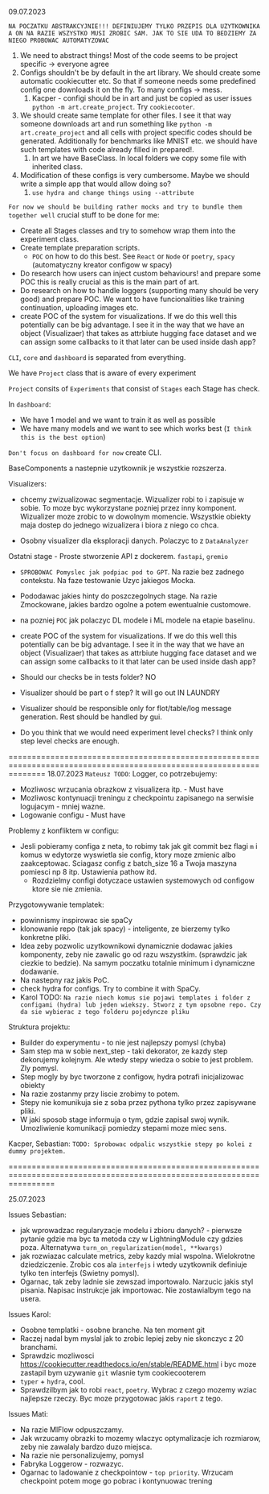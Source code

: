 09.07.2023


`NA POCZATKU ABSTRAKCYJNIE!!! DEFINIUJEMY TYLKO PRZEPIS DLA UZYTKOWNIKA A ON NA RAZIE WSZYSTKO MUSI ZROBIC SAM. JAK TO SIE UDA TO BEDZIEMY ZA NIEGO PROBOWAC AUTOMATYZOWAC` 

1. We need to abstract things! Most of the code seems to be project specific -> everyone agree
2. Configs shouldn't be by default in the art library. We should create some automatic cookiecutter etc. So that if someone needs some predefined config one downloads it on the fly. To many configs -> mess. 
   1. Kacper - configi should be in art and just be copied as user issues `python -m art.create_project`. Try `cookiecooter`.
3. We should create same template for other files. I see it that way someone downloads art and run something like `python -m art.create_project` and all cells with project specific codes should be generated. Additionally for benchmarks like MNIST etc. we should have such templates with code already filled in prepared!. 
   1. In art we have BaseClass. In local folders we copy some file with inherited class. 
4. Modification of these configs is very cumbersome. Maybe we should write a simple app that would allow doing so?
   1. `use hydra and change things using --attribute`

`For now we should be building rather mocks and try to bundle them together well`
crucial stuff to be done for me:
* Create all Stages classes and try to somehow wrap them into the experiment class.
* Create template preparation scripts. 
  * `POC` on how to do this best. See `React` or `Node` or `poetry`, `spacy` (automatyczny kreator configow w spacy)
* Do research how users can inject custom behaviours! and prepare some POC this is really crucial as this is the main part of art.
* Do research on how to handle loggers (supporting many should be very good) and prepare POC. We want to have funcionalities like training continuation, uploading images etc.
* create POC of the system for visualizations. If we do this well this potentially can be big advantage. I see it in the way that we have an object (Visualizaer) that takes as attrbiute hugging face dataset and we can assign some callbacks to it that later can be used inside dash app?



`CLI`, `core` and `dashboard` is separated from everything.

We have `Project` class that is aware of every experiment


`Project` consits of `Experiments` that consist of `Stages` each Stage has check.

In `dashboard`:
* We have 1 model and we want to train it as well as possible
* We have many models and we want to see which works best (`I think this is the best option`)


`Don't focus on dashboard for now` create CLI.

BaseComponents a nastepnie uzytkownik je wszystkie rozszerza.

Visualizers:
* chcemy zwizualizowac segmentacje. Wizualizer robi to i zapisuje w sobie. To moze byc wykorzystane pozniej przez inny komponent. Wizualizer moze zrobic to w dowolnym momencie. Wszystkie obiekty maja dostep do jednego wizualizera i biora z niego co chca.

* Osobny visualizer dla eksploracji danych. Polaczyc to z `DataAnalyzer`

Ostatni stage -  Proste stworzenie API z dockerem. `fastapi`, `gremio`


* `SPROBOWAC Pomyslec jak podpiac pod to GPT`. Na razie bez zadnego contekstu. Na faze testowanie Uzyc jakiegos Mocka.

* Pododawac jakies hinty do poszczegolnych stage. Na razie Zmockowane, jakies bardzo ogolne a potem ewentualnie customowe.

* na pozniej `POC` jak polaczyc DL modele i ML modele na etapie baselinu.

* create POC of the system for visualizations. If we do this well this potentially can be big advantage. I see it in the way that we have an object (Visualizaer) that takes as attrbiute hugging face dataset and we can assign some callbacks to it that later can be used inside dash app?

* Should our checks be in tests folder?
NO

* Visualizer should be part o f step?
It will go out IN LAUNDRY

* Visualizer should be responsible only for flot/table/log message generation. Rest should be handled by gui.

* Do you think that we would need experiment level checks? I think only step level checks are enough.


====================================================================================================================
18.07.2023
`Mateusz TODO`: Logger, co potrzebujemy:
* Mozliwosc wrzucania obrazkow z visualizera itp. - Must have
* Mozliwosc kontynuacji treningu z checkpointu zapisanego na serwisie logujacym - mniej wazne.
* Logowanie configu - Must have

Problemy z konfliktem w configu:
* Jesli pobieramy configa z neta, to robimy tak jak git commit bez flagi `m` i komus w edytorze wyswietla sie config, ktory moze zmienic albo zaakceptowac. Sciagasz config z batch_size 16 a Twoja maszyna pomiesci np 8 itp. Ustawienia pathow itd.
  * Rozdzielmy configi dotyczace ustawien systemowych od configow ktore sie nie zmienia.

Przygotowywanie templatek:
* powinnismy inspirowac sie spaCy
* klonowanie repo (tak jak spacy) - inteligente, ze bierzemy tylko konkretne pliki.
* Idea zeby pozwolic uzytkownikowi dynamicznie dodawac jakies komponenty, zeby nie zawalic go od razu wszystkim. (sprawdzic jak ciezkie to bedzie). Na samym poczatku totalnie minimum i dynamiczne dodawanie.
* Na nastepny raz jakis PoC.
* check hydra for configs. Try to combine it with SpaCy.
* Karol TODO: `Na razie niech komus sie pojawi templates i folder z configami (hydra) lub jeden wiekszy. Stworz z tym opsobne repo. Czy da sie wybierac z tego folderu pojedyncze pliku`

Struktura projektu:
* Builder do experymentu - to nie jest najlepszy pomysl (chyba)
* Sam step ma w sobie next_step - taki dekorator, ze kazdy step dekorujemy kolejnym. Ale wtedy stepy wiedza o sobie to jest problem. Zly pomysl.
* Step mogly by byc tworzone z configow, hydra potrafi inicjalizowac obiekty
* Na razie zostanmy przy liscie zrobimy to potem.
* Stepy nie komunikuja sie z soba przez pythona tylko przez zapisywane pliki.
* W jaki sposob stage informuja o tym, gdzie zapisal swoj wynik. Umozliwienie komunikacji pomiedzy stepami moze miec sens.

Kacper, Sebastian: `TODO: Sprobowac odpalic wszystkie stepy po kolei z dummy projektem.`

======================================================================================================================

25.07.2023

Issues Sebastian:
* jak wprowadzac regularyzacje modelu i zbioru danych? -  pierwsze pytanie gdzie ma byc ta metoda czy w LightningModule czy gdzies poza. Alternatywa `turn_on_regularization(model, **kwargs)`
* jak rozwiazac calculate metrics, zeby kazdy mial wspolna. Wielokrotne dziedziczenie. Zrobic cos ala `interfejs` i wtedy uzytkownik definiuje tylko ten interfejs (Swietny pomysl).
* Ogarnac, tak zeby ladnie sie zewszad importowalo. Narzucic jakis styl pisania. Napisac instrukcje jak importowac. Nie zostawialbym tego na usera.


Issues Karol:
* Osobne templatki - osobne branche. Na ten moment git
* Raczej nadal bym myslal jak to zrobic lepiej zeby nie skonczyc z 20 branchami.
* Sprawdzic mozliwosci https://cookiecutter.readthedocs.io/en/stable/README.html i byc moze zastapil bym uzywanie `git` wlasnie tym cookiecooterem
* `typer` + `hydra`, cool.
* Sprawdzilbym jak to robi `react`, `poetry`. Wybrac z czego mozemy wziac najlepsze rzeczy. Byc moze przygotowac jakis `raport` z tego.

Issues Mati:
* Na razie MlFlow odpuszczamy.
* Jak wrzucamy obrazki to mozemy wlaczyc optymalizacje ich rozmiarow, zeby nie zawalaly bardzo duzo miejsca.
* Na razie nie personalizujemy, pomysl
* Fabryka Loggerow - rozwazyc.
* Ogarnac to ladowanie z checkpointow - `top priority`. Wrzucam checkpoint potem moge go pobrac i kontynuowac trening

